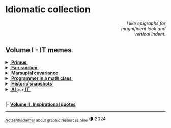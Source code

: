 # Idiomatic collection

<div dir="rtl"><i>I like epigraphs for<br/>magnificent look and<br>.vertical indent</i></div>

## Volume I - IT memes

<details>
<summary><ins>&nbsp;<b>Primus</b>&nbsp;</ins></summary>
&nbsp;
  
![West meets East](https://img.shields.io/badge/West_meets-East-yellow) ![Mobilis in Mobili](https://img.shields.io/badge/Mobilis-in_Mobili-blue)

[![... then IT must be a waterfall.](../../../../_rsc/_img/memes/ITLearnWaterfall_horiz.png)](../../../../software/)

The grains of truth in this wisdom:

* No other knowledge erodes so quickly as the IT tech stack - languages/scripts, markup, frameworks, and their IDEs, UX styles emerge, submerge, and mutate with the year's pace.<sup>:violin:</sup>
* In the orthogonal  (to time) dimension a developer can't stick to a favorite syntax and must be fluent in a wide techno spectrum.

&nbsp;&nbsp;&nbsp;&nbsp;&nbsp;&nbsp;<sup>:violin:</sup> <sub>Javascript/HTML, which one learned in 2000, remains only as basic syntax. It went through numerous libs, polyfills, jQuery, and other cool tools and at the moment transformed into single-page frameworks, which rule the web dev.</sub>

**Escape?**

> Don't swim against the current. Stay in the river, become the river; and the river is already going to the sea. This is the great teaching.\
— Rajneesh, aka Osho (1931-1990)

Translated east-to-west this means: find a sinecure in a big company.

---------
</details>

<details>
<summary><ins>&nbsp;<b>Fair random</b>&nbsp;</ins></summary>
&nbsp;
  
![Genius](https://img.shields.io/badge/💡-Genius-blue)

<picture>
  <img alt="Guaranteed random by fair dice roll" src="../../../../_rsc/_img/memes/IT-meme.random-number.png" />
</picture><br/><br/>

And ... the twist! It was a real random number, while algorithms generate only pseudo-random ones.

The latter was what extraordinary _John von&nbsp;Neumann_ (1903-1957) noted:
> Any one who considers arithmetical methods of producing random digits is, of course, in a state of sin."

---------
</details>

<details>
<summary><ins>&nbsp;<b>Marsupial covariance</b>&nbsp;</ins></summary>
&nbsp;

![DRY principle](https://img.shields.io/badge/clean_code-Oz-cyan)  ![clean code](https://img.shields.io/badge/DRY-🇦🇺-yellow) ![fact check](https://img.shields.io/badge/Fact❓-Check❗-green)  

Original study: https://www.snopes.com/fact-check/shoot-me-kangaroo-down-sport/

([downloaded copy](../../../../_rsc/_backup/ref/Marsupial/) if the URL doesn't work)

---------
</details>

<details>
<summary><ins>&nbsp;<b>Programmer in a math class</b>&nbsp;</ins></summary>
&nbsp;

![IT meets math](https://img.shields.io/badge/CTRL+F-X-blue) ![IT meets math](https://img.shields.io/badge/IT_meets-math-yellow)

<picture>
  <img alt="Here is X. Calm down Pythagoras" src="../../../../_rsc/_img/memes/PythagoreanTheorem_findX.jpg" />
</picture><br/><br/>

Justified: abilities in exact sciences are no longer a prerequisite for applied programming. 
It's normal to neglect a sorting algorithm implementation (that a platform provides) rather than to write one's own or even comprehend/differentiate one.

---------
</details>

<details>
<summary><ins>&nbsp;<b>Historic snapshots</b>&nbsp;</ins></summary>

### :cd: When disks were indeed hard and strong skills in IT were obvious...

<picture>
  <img alt="The year 1956: loading an IBM disk to rent" src="../../../../_rsc/_img/photo/hist/IBM350_1956.jpg" />
</picture><br/><br/>

### 🗃️ Universal storage ever

[![Punch cards in 1960s](../../../../_rsc/_img/photo/hist/1966.punch_cards-stack.jpg)](../freestyle/punchcard.md)\
A stack of punch cards for a casual program.

### Full self-drive "next year" since 2014? 1957!

<picture>
  <img alt="LIFE Magazine in 1957 predicts both e-cars and FSD" src="../../../../_rsc/_img/snap/media/1957.02.25_LIFE_Page8_FSD.jpg" />
</picture><br/><br/>

> ELECTRICITY MAY BE THE DRIVER. One day your car may speed along an electric highway, its speed and steering automatically controlled by electronic devices embedded in the road.\
_LIFE Magazine, 25 Feb 1957, Page&nbsp;8 (Available on Google Books)_

---------
</details>

<details>
<summary><ins>&nbsp;<b>AI</b>&nbsp;</ins><code>xor</code><ins>&nbsp;<b>IT</b>&nbsp;</ins></summary>
&nbsp;

![Cheat GPT](https://img.shields.io/badge/Bridge-in_time-blue) ![Cheat GPT](https://img.shields.io/badge/Cheat-GPT-yellow) ![Stochastic Sam](https://img.shields.io/badge/Stochastic-🦜-white) 

[![AI: 1500s vs 2020s](../../../../_rsc/_img/memes/AI_medieval_now-spot_the_diff.jpg)](../freestyle/AI-2020s.md)

P.S. I swear that concocting this collage I was unaware of _Hubert Dreyfus_'s "Alchemy and AI", 1965. 

---

</details>

&nbsp;\
|- [**Volume&nbsp;II. Inspirational quotes**](IT_quotes-3_inspire.md) 

---

<sub>[Notes/disclaimer](../../../../_rsc) about graphic resources here</sub> 🌘 2024
